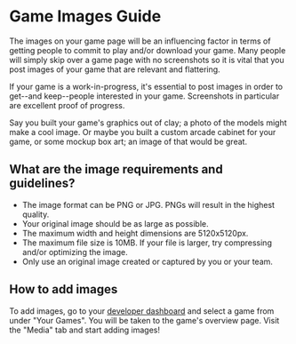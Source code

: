 # Game Images Guide

The images on your game page will be an influencing factor in terms of getting people to commit to play and/or download your game. Many people will simply skip over a game page with no screenshots so it is vital that you post images of your game that are relevant and flattering.

If your game is a work-in-progress, it's essential to post images in order to get--and keep--people interested in your game. Screenshots in particular are excellent proof of progress.

Say you built your game's graphics out of clay; a photo of the models might make a cool image. Or maybe you built a custom arcade cabinet for your game, or some mockup box art; an image of that would be great.

## What are the image requirements and guidelines?

- The image format can be PNG or JPG. PNGs will result in the highest quality.
- Your original image should be as large as possible.
- The maximum width and height dimensions are 5120x5120px.
- The maximum file size is 10MB. If your file is larger, try compressing and/or optimizing the image.
- Only use an original image created or captured by you or your team.

## How to add images

To add images, go to your [developer dashboard](https://gamejolt.com/dashboard/) and select a game from under "Your Games". You will be taken to the game's overview page. Visit the "Media" tab and start adding images!
